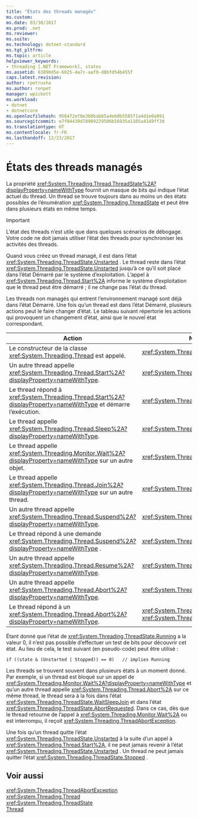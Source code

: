 ```yaml
---
title: "États des threads managés"
ms.custom: 
ms.date: 03/30/2017
ms.prod: .net
ms.reviewer: 
ms.suite: 
ms.technology: dotnet-standard
ms.tgt_pltfrm: 
ms.topic: article
helpviewer_keywords:
- threading [.NET Framework], states
ms.assetid: 63890d5e-6025-4a7c-aaf0-d8bfd54b455f
caps.latest.revision: 
author: rpetrusha
ms.author: ronpet
manager: wpickett
ms.workload:
- dotnet
- dotnetcore
ms.openlocfilehash: 956472ef0e3b0bab85a4eb0b5585f1a4d1e0a991
ms.sourcegitcommit: e7f04439d78909229506b56935a1105a4149ff3d
ms.translationtype: HT
ms.contentlocale: fr-FR
ms.lasthandoff: 12/23/2017
---
```

# <a name="managed-thread-states"></a>États des threads managés
La propriété <xref:System.Threading.Thread.ThreadState%2A?displayProperty=nameWithType> fournit un masque de bits qui indique l’état actuel du thread. Un thread se trouve toujours dans au moins un des états possibles de l’énumération <xref:System.Threading.ThreadState> et peut être dans plusieurs états en même temps.  
  
> [!IMPORTANT]
>  L’état des threads n’est utile que dans quelques scénarios de débogage. Votre code ne doit jamais utiliser l’état des threads pour synchroniser les activités des threads.  
  
 Quand vous créez un thread managé, il est dans l’état <xref:System.Threading.ThreadState.Unstarted> . Le thread reste dans l’état <xref:System.Threading.ThreadState.Unstarted> jusqu’à ce qu’il soit placé dans l’état Démarré par le système d’exploitation. L’appel à <xref:System.Threading.Thread.Start%2A> informe le système d’exploitation que le thread peut être démarré ; il ne change pas l’état du thread.  
  
 Les threads non managés qui entrent l’environnement managé sont déjà dans l’état Démarré. Une fois qu’un thread est dans l’état Démarré, plusieurs actions peut le faire changer d’état. Le tableau suivant répertorie les actions qui provoquent un changement d’état, ainsi que le nouvel état correspondant.  
  
|Action|Nouvel état résultant|  
|------------|-------------------------|  
|Le constructeur de la classe <xref:System.Threading.Thread> est appelé.|<xref:System.Threading.ThreadState.Unstarted>|  
|Un autre thread appelle <xref:System.Threading.Thread.Start%2A?displayProperty=nameWithType>.|<xref:System.Threading.ThreadState.Unstarted>|  
|Le thread répond à <xref:System.Threading.Thread.Start%2A?displayProperty=nameWithType> et démarre l’exécution.|<xref:System.Threading.ThreadState.Running>|  
|Le thread appelle <xref:System.Threading.Thread.Sleep%2A?displayProperty=nameWithType>.|<xref:System.Threading.ThreadState.WaitSleepJoin>|  
|Le thread appelle <xref:System.Threading.Monitor.Wait%2A?displayProperty=nameWithType> sur un autre objet.|<xref:System.Threading.ThreadState.WaitSleepJoin>|  
|Le thread appelle <xref:System.Threading.Thread.Join%2A?displayProperty=nameWithType> sur un autre thread.|<xref:System.Threading.ThreadState.WaitSleepJoin>|  
|Un autre thread appelle <xref:System.Threading.Thread.Suspend%2A?displayProperty=nameWithType>.|<xref:System.Threading.ThreadState.SuspendRequested>|  
|Le thread répond à une demande <xref:System.Threading.Thread.Suspend%2A?displayProperty=nameWithType> .|<xref:System.Threading.ThreadState.Suspended>|  
|Un autre thread appelle <xref:System.Threading.Thread.Resume%2A?displayProperty=nameWithType>.|<xref:System.Threading.ThreadState.Running>|  
|Un autre thread appelle <xref:System.Threading.Thread.Abort%2A?displayProperty=nameWithType>.|<xref:System.Threading.ThreadState.AbortRequested>|  
|Le thread répond à un <xref:System.Threading.Thread.Abort%2A?displayProperty=nameWithType>.|<xref:System.Threading.ThreadState.Aborted>, puis <xref:System.Threading.ThreadState.Stopped>|  
  
 Étant donné que l’état de <xref:System.Threading.ThreadState.Running> a la valeur 0, il n’est pas possible d’effectuer un test de bits pour découvrir cet état. Au lieu de cela, le test suivant (en pseudo-code) peut être utilisé :  
  
```  
if ((state & (Unstarted | Stopped)) == 0)   // implies Running     
```  
  
 Les threads se trouvent souvent dans plusieurs états à un moment donné. Par exemple, si un thread est bloqué sur un appel de <xref:System.Threading.Monitor.Wait%2A?displayProperty=nameWithType> et qu’un autre thread appelle <xref:System.Threading.Thread.Abort%2A> sur ce même thread, le thread sera à la fois dans l’état <xref:System.Threading.ThreadState.WaitSleepJoin> et dans l’état <xref:System.Threading.ThreadState.AbortRequested>. Dans ce cas, dès que le thread retourne de l’appel à <xref:System.Threading.Monitor.Wait%2A> ou est interrompu, il reçoit <xref:System.Threading.ThreadAbortException>.  
  
 Une fois qu’un thread quitte l’état <xref:System.Threading.ThreadState.Unstarted> à la suite d’un appel à <xref:System.Threading.Thread.Start%2A>, il ne peut jamais revenir à l’état <xref:System.Threading.ThreadState.Unstarted> . Un thread ne peut jamais quitter l’état <xref:System.Threading.ThreadState.Stopped> .  
  
## <a name="see-also"></a>Voir aussi  
 <xref:System.Threading.ThreadAbortException>  
 <xref:System.Threading.Thread>  
 <xref:System.Threading.ThreadState>  
 [Thread](../../../docs/standard/threading/index.md)
